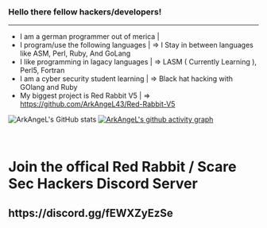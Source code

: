 ### Hello there fellow hackers/developers!

__________________________________________________________________________________________
- I am a german programmer out of merica | <br>
- I program/use the following languages  | => I Stay in between languages like ASM, Perl, Ruby, And GoLang
- I like programming in lagacy languages | => LASM ( Currently Learning ), Perl5, Fortran <br>
- I am a cyber security student learning | => Black hat hacking with GOlang and Ruby <br>
- My biggest project is Red Rabbit V5    | => https://github.com/ArkAngeL43/Red-Rabbit-V5 <br>

![ArkAngeL's GitHub stats](https://github-readme-stats.vercel.app/api?username=ArkAngeL43&show_icons=true&theme=tokyonight)
[![ArkAngeL's github activity graph](https://activity-graph.herokuapp.com/graph?username=ArkAngeL43&theme=react-dark)](https://github.com/ArkAngeL43)



<br>

<h1>Join the offical Red Rabbit / Scare Sec Hackers Discord Server </h1>

<h2>https://discord.gg/fEWXZyEzSe</h2>
